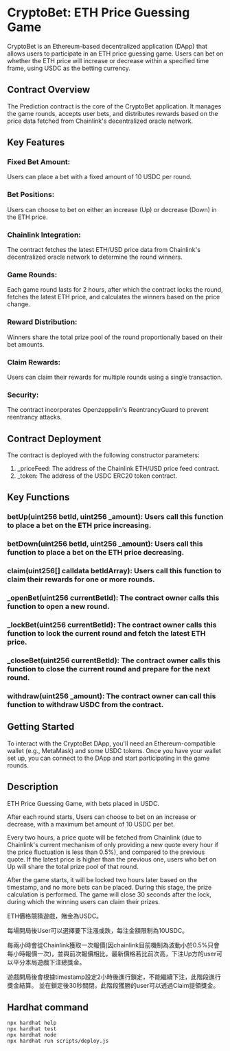 # CryptoBet: ETH Price Guessing Game

CryptoBet is an Ethereum-based decentralized application (DApp) that allows users to participate in an ETH price guessing game. Users can bet on whether the ETH price will increase or decrease within a specified time frame, using USDC as the betting currency.

## Contract Overview
The Prediction contract is the core of the CryptoBet application. It manages the game rounds, accepts user bets, and distributes rewards based on the price data fetched from Chainlink's decentralized oracle network.

## Key Features

### Fixed Bet Amount: 
Users can place a bet with a fixed amount of 10 USDC per round.

### Bet Positions: 
Users can choose to bet on either an increase (Up) or decrease (Down) in the ETH price.

### Chainlink Integration: 
The contract fetches the latest ETH/USD price data from Chainlink's decentralized oracle network to determine the round winners.

### Game Rounds: 
Each game round lasts for 2 hours, after which the contract locks the round, fetches the latest ETH price, and calculates the winners based on the price change.

### Reward Distribution: 
Winners share the total prize pool of the round proportionally based on their bet amounts.

### Claim Rewards: 
Users can claim their rewards for multiple rounds using a single transaction.

### Security: 
The contract incorporates Openzeppelin's ReentrancyGuard to prevent reentrancy attacks.

## Contract Deployment
The contract is deployed with the following constructor parameters:

1. _priceFeed: The address of the Chainlink ETH/USD price feed contract.
2. _token: The address of the USDC ERC20 token contract.

## Key Functions

### betUp(uint256 betId, uint256 _amount): Users call this function to place a bet on the ETH price increasing.
### betDown(uint256 betId, uint256 _amount): Users call this function to place a bet on the ETH price decreasing.
### claim(uint256[] calldata betIdArray): Users call this function to claim their rewards for one or more rounds.
### _openBet(uint256 currentBetId): The contract owner calls this function to open a new round.
### _lockBet(uint256 currentBetId): The contract owner calls this function to lock the current round and fetch the latest ETH price.
### _closeBet(uint256 currentBetId): The contract owner calls this function to close the current round and prepare for the next round.
### withdraw(uint256 _amount): The contract owner can call this function to withdraw USDC from the contract.

## Getting Started
To interact with the CryptoBet DApp, you'll need an Ethereum-compatible wallet (e.g., MetaMask) and some USDC tokens. Once you have your wallet set up, you can connect to the DApp and start participating in the game rounds.


## Description
ETH Price Guessing Game, with bets placed in USDC.

After each round starts, Users can choose to bet on an increase or decrease, with a maximum bet amount of 10 USDC per bet.

Every two hours, a price quote will be fetched from Chainlink (due to Chainlink's current mechanism of only providing a new quote every hour if the price fluctuation is less than 0.5%), and compared to the previous quote. If the latest price is higher than the previous one, users who bet on Up will share the total prize pool of that round.

After the game starts, it will be locked two hours later based on the timestamp, and no more bets can be placed. During this stage, the prize calculation is performed. The game will close 30 seconds after the lock, during which the winning users can claim their prizes.


ETH價格競猜遊戲，賭金為USDC。

每場開局後User可以選擇要下注漲或跌，每注金額限制為10USDC。

每兩小時會從Chainlink獲取一次報價(因chainlink目前機制為波動小於0.5%只會每小時報價一次)，並與前次報價相比，最新價格若比前次高，下注Up方的user可以平分本局遊戲下注總獎金。


遊戲開局後會根據timestamp設定2小時後進行鎖定，不能繼續下注，此階段進行獎金結算。
並在鎖定後30秒關閉，此階段獲勝的user可以透過Claim提領獎金。


## Hardhat command

```shell
npx hardhat help
npx hardhat test
npx hardhat node
npx hardhat run scripts/deploy.js
```
